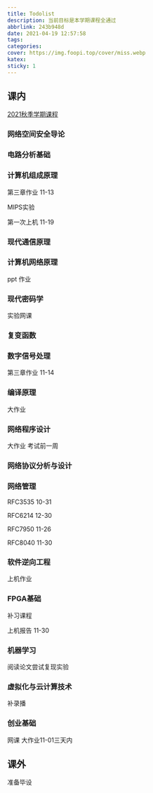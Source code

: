 ```yaml
---
title: Todolist
description: 当前目标是本学期课程全通过
abbrlink: 243b948d
date: 2021-04-19 12:57:58
tags:
categories:
cover: https://img.foopi.top/cover/miss.webp
katex:
sticky: 1
---
```


## 课内

[2021秋季学期课程](https://foopi.top/posts/f83bfa4f/)

### 网络空间安全导论

### 电路分析基础

### 计算机组成原理

第三章作业 11-13

MIPS实验

第一次上机 11-19

### 现代通信原理

### 计算机网络原理

ppt 作业

### 现代密码学

实验网课

### 复变函数

### 数字信号处理

第三章作业 11-14

### 编译原理

大作业

### 网络程序设计

大作业 考试前一周

### 网络协议分析与设计

### 网络管理

RFC3535 10-31

RFC6214 12-30

RFC7950 11-26

RFC8040 11-30

### 软件逆向工程

上机作业

### FPGA基础

补习课程

上机报告 11-30

### 机器学习

阅读论文尝试复现实验

### 虚拟化与云计算技术

补录播

### 创业基础

网课 大作业11-01三天内

## 课外

准备毕设
